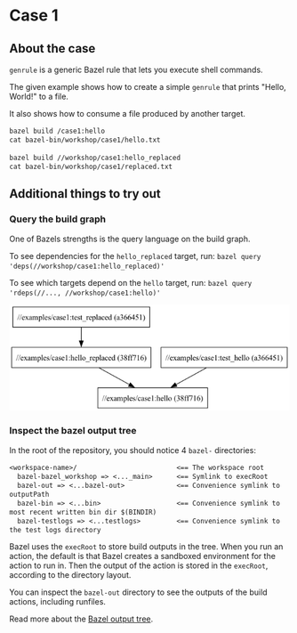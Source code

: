 # Case 1

## About the case

`genrule` is a generic Bazel rule that lets you execute shell commands.

The given example shows how to create a simple `genrule` that prints "Hello, World!" to a file.

It also shows how to consume a file produced by another target.

```
bazel build /case1:hello
cat bazel-bin/workshop/case1/hello.txt

bazel build //workshop/case1:hello_replaced
cat bazel-bin/workshop/case1/replaced.txt
```

## Additional things to try out

### Query the build graph
One of Bazels strengths is the query language on the build graph.

To see dependencies for the `hello_replaced` target, run:
`bazel query 'deps(//workshop/case1:hello_replaced)'`

To see which targets depend on the `hello` target, run:
`bazel query 'rdeps(//..., //workshop/case1:hello)'`

![graph](case1.png)

### Inspect the bazel output tree
In the root of the repository, you should notice 4 `bazel-` directories:
```
<workspace-name>/                         <== The workspace root
  bazel-bazel_workshop => <..._main>      <== Symlink to execRoot
  bazel-out => <...bazel-out>             <== Convenience symlink to outputPath
  bazel-bin => <...bin>                   <== Convenience symlink to most recent written bin dir $(BINDIR)
  bazel-testlogs => <...testlogs>         <== Convenience symlink to the test logs directory
```

Bazel uses the `execRoot` to store build outputs in the tree.
When you run an action, the default is that Bazel creates a sandboxed environment for the action to run in. Then the output of the action is stored in the `execRoot`, according to the directory layout.

You can inspect the `bazel-out` directory to see the outputs of the build actions, including runfiles.

Read more about the [Bazel output tree](https://bazel.build/remote/output-directories).
